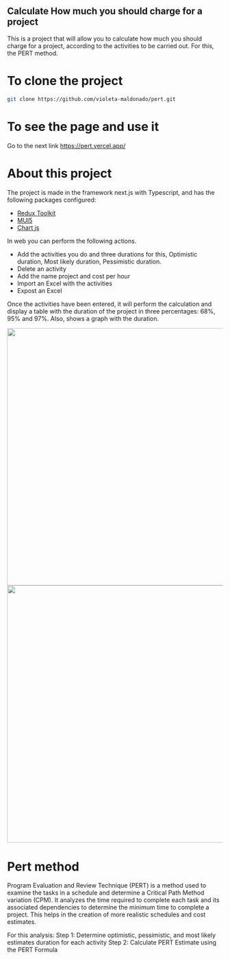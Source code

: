 ## Calculate How much you should charge for a project

This is a project that will allow you to calculate how much you should charge for a project, according to the activities to be carried out. For this, the PERT method.

# To clone the project
```sh
git clone https://github.com/violeta-maldonado/pert.git
```
# To see the page and use it
Go to the next link https://pert.vercel.app/

# About this project
The project is made in the framework next.js with Typescript, and has the following packages configured:
- [Redux Toolkit](https://redux-toolkit.js.org/)
- [MUI5](https://mui.com/getting-started/installation/)
- [Chart js](https://www.chartjs.org/docs/latest/api/)

In web you can perform the following actions.
- Add the activities you do and three durations for this, Optimistic duration, Most likely duration, Pessimistic duration.
- Delete an activity
- Add the name project and cost per hour
- Import an Excel with the activities
- Expost an Excel
 
 Once the activities have been entered, it will perform the calculation and display a table with the duration of the project in three percentages: 68%, 95% and 97%. Also, shows a graph with the duration.
 
[<img src="pagePert.JPG" width="600"/>](images/pagePert.JPG)
[<img src="pagePert2.JPG" width="600"/>](images/pagePert2.JPG)

# Pert method
Program Evaluation and Review Technique (PERT) is a method used to examine the tasks in a schedule and determine a Critical Path Method variation (CPM). It analyzes the time required to complete each task and its associated dependencies to determine the minimum time to complete a project. This helps in the creation of more realistic schedules and cost estimates.

For this analysis: 
Step 1: Determine optimistic, pessimistic, and most likely estimates duration for each activity
Step 2: Calculate PERT Estimate using the PERT Formula
